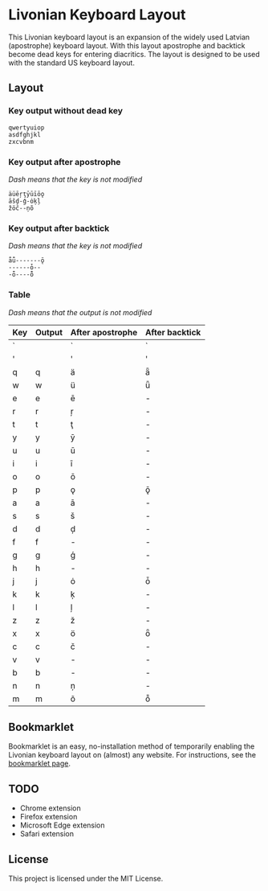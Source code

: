 # Livonian Keyboard Layout

This Livonian keyboard layout is an expansion of the widely used Latvian (apostrophe) keyboard layout. With this layout apostrophe and backtick become dead keys for entering diacritics. The layout is designed to be used with the standard US keyboard layout.

## Layout

### Key output without dead key

    qwertyuiop
    asdfghjkl
    zxcvbnm

### Key output after apostrophe

_Dash means that the key is not modified_

    äüēŗţȳūīōǫ
    āšḑ-ģ-ȯķļ
    žöč--ņõ

### Key output after backtick

_Dash means that the key is not modified_

    ǟǖ-------ǭ
    ------ȱ--
    -ȫ----ȭ

### Table

_Dash means that the output is not modified_

| Key | Output | After apostrophe | After backtick |
| --- | ------ | ---------------- | -------------- |
| `   |        | `                | `              |
| '   |        | '                | '              |
| q   | q      | ä                | ǟ              |
| w   | w      | ü                | ǖ              |
| e   | e      | ē                | -              |
| r   | r      | ŗ                | -              |
| t   | t      | ţ                | -              |
| y   | y      | ȳ                | -              |
| u   | u      | ū                | -              |
| i   | i      | ī                | -              |
| o   | o      | ō                | -              |
| p   | p      | ǫ                | ǭ              |
| a   | a      | ā                | -              |
| s   | s      | š                | -              |
| d   | d      | ḑ                | -              |
| f   | f      | -                | -              |
| g   | g      | ģ                | -              |
| h   | h      | -                | -              |
| j   | j      | ȯ                | ȱ              |
| k   | k      | ķ                | -              |
| l   | l      | ļ                | -              |
| z   | z      | ž                | -              |
| x   | x      | ö                | ȫ              |
| c   | c      | č                | -              |
| v   | v      | -                | -              |
| b   | b      | -                | -              |
| n   | n      | ņ                | -              |
| m   | m      | õ                | ȭ              |

## Bookmarklet

Bookmarklet is an easy, no-installation method of temporarily enabling the Livonian keyboard layout on (almost) any website. For instructions, see the [bookmarklet page](https://reinis-zumbergs.github.io/livonian-keyboard/bookmarklet/BOOKMARKLET.html).

## TODO

- Chrome extension
- Firefox extension
- Microsoft Edge extension
- Safari extension

## License

This project is licensed under the MIT License.
